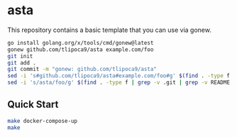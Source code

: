 # asta

This repository contains a basic template that you can use via gonew.

```bash
go install golang.org/x/tools/cmd/gonew@latest
gonew github.com/tlipoca9/asta example.com/foo
git init
git add .
git commit -m "gonew: github.com/tlipoca9/asta"
sed -i 's#github.com/tlipoca9/asta#example.com/foo#g' $(find . -type f | grep -v .git | grep -v README.md)
sed -i 's/asta/foo/g' $(find . -type f | grep -v .git | grep -v README.md)
```


## Quick Start

```bash
make docker-compose-up
make
```

